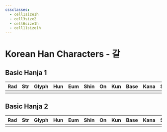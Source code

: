 ```yaml
---
cssclasses:
  - cell1size1h
  - cell3size2
  - cell6size1h
  - cell11size1h
---
```


# Korean Han Characters - 갈

## Basic Hanja 1

| Rad | Str | Glyph | Hun | Eum | Shin | On  | Kun | Base | Kana | Simp | Man | Can |
| :-: | :-: | :---: | :-: | :-: | :--: | :-: | :-: | :--: | :--: | :--: | :-: | :-: |
|     |     |       |     |     |      |     |     |      |      |      |     |     |

## Basic Hanja 2

| Rad | Str | Glyph | Hun | Eum | Shin | On  | Kun | Base | Kana | Simp | Man | Can |
| :-: | :-: | :---: | :-: | :-: | :--: | :-: | :-: | :--: | :--: | :--: | :-: | :-: |
|     |     |       |     |     |      |     |     |      |      |      |     |     |
